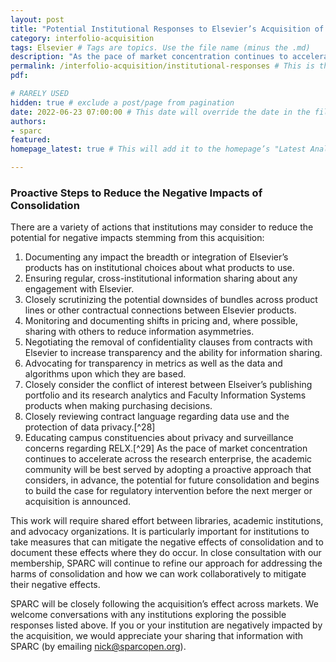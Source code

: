 ```yaml
---
layout: post 
title: "Potential Institutional Responses to Elsevier’s Acquisition of Interfolio" 
category: interfolio-acquisition
tags: Elsevier # Tags are topics. Use the file name (minus the .md)
description: "As the pace of market concentration continues to accelerate across the research enterprise, the academic community will be best served by adopting a proactive approach that considers, in advance, the potential for future consolidation and begins to build the case for regulatory intervention before the next merger or acquisition is announced."
permalink: /interfolio-acquisition/institutional-responses # This is the link it'll show up at.
pdf: 

# RARELY USED
hidden: true # exclude a post/page from pagination
date: 2022-06-23 07:00:00 # This date will override the date in the file name. Mainly we use it to handle ordering in reports / threads. The date can be the day the report was published, and the time can be used to sort posts.
authors: 
- sparc
featured: 
homepage_latest: true # This will add it to the homepage’s "Latest Analysis" section 

---
```


### Proactive Steps to Reduce the Negative Impacts of Consolidation

There are a variety of actions that institutions may consider to reduce the potential for negative impacts stemming from this acquisition:

1. Documenting any impact the breadth or integration of Elsevier’s products has on institutional choices about what products to use.
2. Ensuring regular, cross-institutional information sharing about any engagement with Elsevier.
3. Closely scrutinizing the potential downsides of bundles across product lines or other contractual connections between Elsevier products.
4. Monitoring and documenting shifts in pricing and, where possible, sharing with others to reduce information asymmetries.
5. Negotiating the removal of confidentiality clauses from contracts with Elsevier to increase transparency and the ability for information sharing.
6. Advocating for transparency in metrics as well as the data and algorithms upon which they are based.
7. Closely consider the conflict of interest between Elseiver’s publishing portfolio and its research analytics and Faculty Information Systems products when making purchasing decisions.
8. Closely reviewing contract language regarding data use and the protection of data privacy.[^28] 
9. Educating campus constituencies about privacy and surveillance concerns regarding RELX.[^29]
As the pace of market concentration continues to accelerate across the research enterprise, the academic community will be best served by adopting a proactive approach that considers, in advance, the potential for future consolidation and begins to build the case for regulatory intervention before the next merger or acquisition is announced.

This work will require shared effort between libraries, academic institutions, and advocacy organizations. It is particularly important for institutions to take measures that can mitigate the negative effects of consolidation and to document these effects where they do occur. In close consultation with our membership, SPARC will continue to refine our approach for addressing the harms of consolidation and how we can work collaboratively to mitigate their negative effects.

SPARC will be closely following the acquisition’s effect across markets. We welcome conversations with any institutions exploring the possible responses listed above. If you or your institution are negatively impacted by the acquisition, we would appreciate your sharing that information with SPARC (by emailing [nick@sparcopen.org](mailto:nick@sparcopen.org)).
